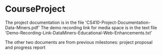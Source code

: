 # CourseProject

The project documentation is in the file 'CS410-Project-Documentation-Data-Miners.pdf'
The demo recording link for media space is in the text file 'Demo-Recording-Link-DataMiners-Educational-Web-Enhancements.txt'

The other two documents are from previous milestones: project proposal and progress report
